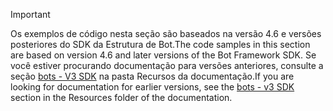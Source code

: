 > [!Important]
> <span data-ttu-id="4362c-101">Os exemplos de código nesta seção são baseados na versão 4.6 e versões posteriores do SDK da Estrutura de Bot.</span><span class="sxs-lookup"><span data-stu-id="4362c-101">The code samples in this section are based on version 4.6 and later versions of the Bot Framework SDK.</span></span> <span data-ttu-id="4362c-102">Se você estiver procurando documentação para versões anteriores, consulte a seção [bots - V3 SDK](~/resources/bot-v3/bots-overview.md) na pasta Recursos da documentação.</span><span class="sxs-lookup"><span data-stu-id="4362c-102">If you are looking for documentation for earlier versions, see the [bots - v3 SDK](~/resources/bot-v3/bots-overview.md) section in the Resources folder of the documentation.</span></span>
